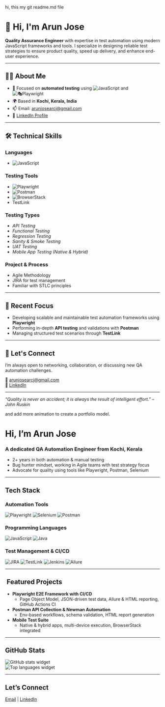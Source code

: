 hi, this my git readme.md file
# 👋 Hi, I'm Arun Jose

**Quality Assurance Engineer** with expertise in test automation using modern JavaScript frameworks and tools. I specialize in designing reliable test strategies to ensure product quality, speed up delivery, and enhance end-user experience.

---

## 🧑‍💼 About Me

- 🧪 Focused on **automated testing** using ![JavaScript](https://img.shields.io/badge/-JavaScript-F7DF1E?style=flat-square&logo=javascript&logoColor=black) and ![🎭Playwright](https://img.shields.io/badge/-Playwright-45ba74?style=flat-square&logo=playwright&logoColor=white)
- 🌍 Based in **Kochi, Kerala, India**
- 📫 Email: [arunjosearcj@gmail.com](mailto:arunjosearcj@gmail.com)
- 🔗 [LinkedIn Profile](https://in.linkedin.com/in/arun-jose-qa-engineer)

---

## 🛠️ Technical Skills

### Languages 
- ![JavaScript](https://img.shields.io/badge/-JavaScript-F7DF1E?style=flat-square&logo=javascript&logoColor=black)

### Testing Tools
- ![Playwright](https://img.shields.io/badge/-Playwright-45ba74?style=flat-square&logo=playwright&logoColor=white)
- ![Postman](https://img.shields.io/badge/-Postman-FF6C37?style=flat-square&logo=postman&logoColor=white)
- ![BrowserStack](https://img.shields.io/badge/-BrowserStack-ffb400?style=flat-square&logo=browserstack&logoColor=white)
- TestLink

### Testing Types
- _API Testing_
- _Functional Testing_
- _Regression Testing_
- _Sanity & Smoke Testing_
- _UAT Testing_
- _Mobile App Testing (Native & Hybrid)_

### Project & Process
- Agile Methodology
- JIRA for test management
- Familiar with STLC principles

---

## 📌 Recent Focus

- Developing scalable and maintainable test automation frameworks using **Playwright**
- Performing in-depth **API testing** and validations with **Postman**
- Managing structured test scenarios through **TestLink**

---

## 💬 Let's Connect

I’m always open to networking, collaboration, or discussing new QA automation challenges.

📧 [arunjosearcj@gmail.com](mailto:arunjosearcj@gmail.com)  
🔗 [LinkedIn](https://in.linkedin.com/in/arun-jose-qa-engineer)

---

_“Quality is never an accident; it is always the result of intelligent effort.” – John Ruskin_

and add more animation to create a portfolio model. 


# Hi, I’m Arun Jose

### A dedicated QA Automation Engineer from Kochi, Kerala

- 2+ years in both automation & manual testing
- Bug hunter mindset, working in Agile teams with test strategy focus
- Advocate for quality using tools like Playwright, Postman, Selenium

---

##  Tech Stack

###  Automation Tools
![Playwright](...) ![Selenium](...) ![Postman](...)

###  Programming Languages
![JavaScript](...) ![Java](...)

###  Test Management & CI/CD
![JIRA](...) ![TestLink](...) ![Jenkins](...) ![Allure](...)

---

## ​ Featured Projects

- **Playwright E2E Framework with CI/CD**
  - Page Object Model, JSON-driven test data, Allure & HTML reporting, GitHub Actions CI
- **Postman API Collection & Newman Automation**
  - Env-based workflows, schema validation, HTML report generation
- **Mobile Test Suite**
  - Native & hybrid apps, multi-device execution, BrowserStack integrated

---

##  GitHub Stats
![GitHub stats widget](...)  
![Top languages widget](...)

---

##  Let’s Connect
[Email](mailto:arunjosearcj@gmail.com) | [LinkedIn](https://in.linkedin.com/in/arun-jose-qa-engineer)

